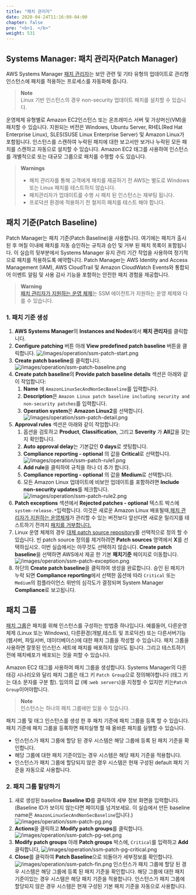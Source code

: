 ```yaml
---
title: "패치 관리자"
date: 2020-04-24T11:16:09-04:00
chapter: false
pre: "<b>1. </b>"
weight: 531
---
```


## Systems Manager: 패치 관리자(Patch Manager)

AWS Systems Manager [패치 관리자](https://docs.aws.amazon.com/systems-manager/latest/userguide/systems-manager-patch.html)는 보안 관련 및 기타 유형의 업데이트로 관리형 인스턴스에 패치를 적용하는 프로세스를 자동화해 줍니다.

>**Note**<br> Linux 기반 인스턴스의 경우 non-security 업데이트 패치를 설치할 수 있습니다.

운영체제 유형별로 Amazon EC2인스턴스 또는 온프레미스 서버 및 가상머신(VM)을 패치할 수 있습니다. 지원되는 버전은 Windows, Ubuntu Server, RHEL(Red Hat Enterprise Linux), SLES(SUSE Linux Enterprise Server) 및 Amazon Linux가 포함됩니다. 인스턴스를 스캔하여 누락된 패치에 대한 보고서만 보거나 누락된 모든 패치를 스캔하고 자동으로 설치할 수 있습니다. Amazon EC2 태그를 사용하여 인스턴스를 개별적으로 또는 대규모 그룹으로 패치를 수행할 수도 있습니다.

> **Warnings**
>  * 패치 관리자를 통해 고객에게 패치를 제공하기 전 AWS는 별도로 Windows 또는 Linux 패치를 테스트하지 않습니다. 
>  * 패치관리자가 업데이트를 수행 시 패치 된 인스턴스는 재부팅 됩니다.
>  * 프로덕션 환경에 적용하기 전 철저히 패치를 테스트 해야 합니다.


## 패치 기준(Patch Baseline)


Patch Manager는 패치 기준(Patch Baseline)을 사용합니다. 여기에는 패치가 출시 된 후 며칠 이내에 패치를 자동 승인하는 규칙과 승인 및 거부 된 패치 목록이 포함됩니다. 이 실습의 뒷부분에서 Systems Manager 유지 관리 기간 작업을 사용하여 정기적으로 패치를 적용하도록 예약합니다. Patch Manager는 AWS Identity and Access Management (IAM), AWS CloudTrail 및 Amazon CloudWatch Events와 통합되어 이벤트 알림 및 사용 감사 기능을 포함하는 안전한 패치 경험을 제공합니다.

<!--
패치 관리자는 **패치 기준**을 사용합니다. 패치 기준은 인스턴스에 대한 설치가 승인되는 패치를 정의합니다. 패치 승인 또는 거부는 하나씩 지정할 수 있습니다. 또한 자동 승인 규칙을 생성하여 특정 유형의 업데이트(예: 필수 업데이트)가 자동 승인되도록 지정할 수도 있습니다. 거부된 목록은 규칙 및 승인 목록을 모두 재정의합니다.

승인된 패치 목록을 사용하여 특정 패키지를 설치하려면 먼저 모든 자동 승인 규칙을 제거하십시오. 임의 패치를 명시적으로 거부로 구분하면 해당 패치는 자동 승인 규칙의 모든 기준을 만족하더라도 승인 또는 설치되지 않습니다. 또한 패치가 해당 인스턴스에 대해 승인되었더라도 인스턴스의 소프트웨어에 적용되는 경우에만 패치가 인스턴스에 설치됩니다.

패치 관리자는 패치 관리자에서 지원하는 운영 체제마다 사전 정의된 패치 기준을 제공합니다. 이러한 기준은 현재 구성된 대로 사용하거나(사용자 지정할 수 없음) 고유한 사용자 지정 패치 기준을 생성할 수 있습니다. 사용자 지정 패치 기준을 사용하면 환경에 대해 승인 또는 거부되는 패치를 더욱 효과적으로 제어할 수 있습니다. 또한 미리 정의된 기준은 해당 기준을 사용하여 설치된 모든 패치에 Unspecified의 규정 준수 수준을 할당합니다. 규정 준수 값을 할당하려면 미리 정의된 기준의 복사본을 생성하고 패치에 할당할 규정 준수 값을 지정할 수 있습니다. 자세한 내용은 사용자 지정 기준 정보 및 사용자 지정 패치 기준 생성 단원을 참조하십시오.
--> 

>**Warning**<br> [패치 관리자가 지원하는 운영 체제](https://docs.aws.amazon.com/systems-manager/latest/userguide/patch-manager-supported-oses.html)는 SSM 에이전트가 지원하는 운영 체제와 다를 수 있습니다.


### 1. 패치 기준 생성

1. **AWS Systems Manager**의 **Instances and Nodes**에서 **패치 관리자**를 클릭합니다.
1. **Configure patching** 버튼 아래 **View predefined patch baseline** 버튼을 클릭합니다.
   ![/images/operation/ssm-patch-start.png](/images/operation/ssm-patch-start.png)
1. **Create patch baseline**를 클릭합니다.
   ![/images/operation/ssm-patch-baseline.png](/images/operation/ssm-patch-baseline.png)
1. **Create patch baseline**의 **Provide patch baseline details** 섹션은 아래와 같이 작업합니다:
   1. **Name** 에 `AmazonLinuxSecAndNonSecBaseline`를 입력합니다.
   1. **Description**은 `Amazon Linux patch baseline including security and non-security patches`를 입력합니다.
   1. **Operation system**은 **Amazon Linux2**를 선택합니다.
   ![/images/operation/ssm-patch-detail.png](/images/operation/ssm-patch-detail.png)
1. **Approval rules** 섹션은 아래와 같이 작업합니다:
   1. 옵션을 검토하고 **Product**, **Classification**, 그리고 **Severity** 가 **All**값을 갖는지 확인합니다.
   1. **Auto approval delay**는 기본값인 **0 days**로 셋팅합니다.
   1. **Compliance reporting - optional** 의 값을 **Critical**로 선택합니다.
   ![/images/operation/ssm-patch-rule1.png](/images/operation/ssm-patch-rule1.png)
   1. **Add rule**을 클릭하여 규칙을 하나 더 추가 합니다.
   1. **Compliance reporting - optional** 의 값을 **Medium**로 선택합니다.
   1. 모든 Amazon Linux 업데이트에 비보안 업데이트를 포함하려면 **Include non-security updates**를 체크합니다.
   ![/images/operation/ssm-patch-rule2.png](/images/operation/ssm-patch-rule2.png)
1. **Patch exceptions** 섹션에서 **Rejected patches - optional** 텍스트 박스에 `system-release.*`입력합니다. 이것은 새로운 Amazon Linux 배포될때,[패치 관리자가 지원하는 운영체제](https://docs.aws.amazon.com/systems-manager/latest/userguide/patch-manager-supported-oses.html)가 관리할 수 있는 버전보다 앞선다면 새로운 릴리지를 테스트하기 전까지 [패치를 거부합니다.](https://docs.aws.amazon.com/systems-manager/latest/userguide/patch-manager-approved-rejected-package-name-formats.html)
1. Linux 운영 체제의 경우 [대체 patch source repository](https://docs.aws.amazon.com/systems-manager/latest/userguide/patch-manager-how-it-works-alt-source-repository.html)를 선택적으로 정의 할 수 있습니다. 빈 patch source 정의를 제거하려면 **Patch sources** 영역에서 **X**를 선택하십시오. 이번 실습에서는 아무것도 선택하지 않습니다.
**Create patch baseline**을 선택하면 AWS에서 제공 한 기본 **패치기준** 페이지로 이동합니다.
![/images/operation/ssm-patch-exception.png](/images/operation/ssm-patch-exception.png)
1. 하단의 **Create patch baseline**을 클릭하여 생성을 완료합니다.
   승인 된 패치가 누락 되면 **Compliance reporting**에서 선택한 옵션에 따라 `Critical` 또는 `Medium`의 컴플라이언스 위반의 심각도가 결정되며 System Manager **Compliance**로 보고됩니다.


## 패치 그룹

[패치 그룹](https://docs.aws.amazon.com/systems-manager/latest/userguide/sysman-patch-patchgroups.html)은 패치를 위해 인스턴스를 구성하는 방법중 하나입니다. 예를들어, 다른운영체제 (Linux 또는 Windows), 다른환경(개발,테스트 및 프로덕션) 또는 다른서버기능(웹서버, 파일서버, 데이터베이스)에 대한 패치 그룹을 작성할 수 있습니다. 패치 그룹을 사용하면 잘못된 인스턴스 세트에 패치를 배포하지 않아도 됩니다. 그리고 테스트하기 전에 패치배포가 배포되는 것을 피할 수 있습니다.
 
Amazon EC2 태그를 사용하여 패치 그룹을 생성합니다. Systems Manager의 다른 태깅 시나리오와 달리 패치 그룹은 태그 키 `Patch Group`으로 정의해야합니다 (태그 키는 대소 문자를 구분 함). 임의의 값 (예 :`web servers`)을 지정할 수 있지만 키는`Patch Group`이어야합니다.

>**Note**<br> 인스턴스는 하나의 패치 그룹에만 있을 수 있습니다.

패치 그룹 및 태그 인스턴스를 생성 한 후 패치 기준에 패치 그룹을 등록 할 수 있습니다. 패치 기준에 패치 그룹을 등록하면 패치실행 할 때 올바른 패치를 실행할 수 있습니다. 
* 인스턴스가 패치 그룹에 할당 된 경우 시스템은 해당 그룹에 등록 된 패치 기준을 확인합니다.
* 해당 그룹에 대한 패치 기준이있는 경우 시스템은 해당 패치 기준을 적용합니다.
* 인스턴스가 패치 그룹에 할당되지 않은 경우 시스템은 현재 구성된 default 패치 기준을 자동으로 사용합니다.

### 2. 패치 그룹 할당하기

1. 새로 생성된 baseline **Baseline ID**를 클릭하여 세부 정보 화면을 입력합니다.(Baseline ID가 보이지 않는다면 페이지를 넘겨보세요. 이 실습에서 만든 baseline name은 `AmazonLinuxSecAndNonSecBaseline`입니다.)
![/images/operation/ssm-patch-pg.png](/images/operation/ssm-patch-pg.png)
1. **Actions**을 클릭하고 **Modify patch groups**를 클릭합니다.
![/images/operation/ssm-patch-pg-set.png](/images/operation/ssm-patch-pg-set.png)
1. **Modify patch groups** 아래 **Patch groups** 박스에, `Critical`를 입력하고 **Add**클릭합니다,
![/images/operation/ssm-patch-pg-critical.png](/images/operation/ssm-patch-pg-critical.png)
1. **Close**를 클릭하여 **Patch Baseline**으로 되돌아가 세부정보를 확인합니다.
![/images/operation/ssm-patch-fin.png](/images/operation/ssm-patch-fin.png)
인스턴스가 패치 그룹에 할당 된 경우 시스템은 해당 그룹에 등록 된 패치 기준을 확인합니다.
해당 그룹에 대한 패치 기준이있는 경우 시스템은 해당 패치 기준을 적용합니다.
인스턴스가 패치 그룹에 할당되지 않은 경우 시스템은 현재 구성된 기본 패치 기준을 자동으로 사용합니다.
